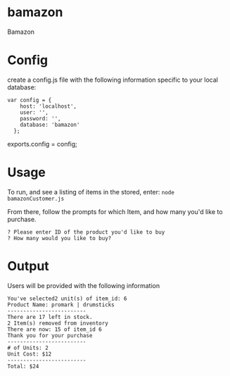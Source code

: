 # bamazon
Bamazon

# Config
create a config.js file with the following information specific to your local database: 
```
var config = {
    host: 'localhost',
    user: '',
    password: '',
    database: 'bamazon'
  };
```

exports.config = config;

# Usage 
To run, and see a listing of items in the stored, enter: 
```node bamazonCustomer.js```

From there, follow the prompts for which Item, and how many you'd like to purchase. 

``` 
? Please enter ID of the product you'd like to buy
? How many would you like to buy?
```

# Output
Users will be provided with the following information
```-------------------------
You've selected2 unit(s) of item_id: 6
Product Name: promark | drumsticks
-------------------------
There are 17 left in stock.
2 Item(s) removed from inventory
There are now: 15 of item_id 6
Thank you for your purchase
-------------------------
# of Units: 2
Unit Cost: $12
-------------------------
Total: $24
```
